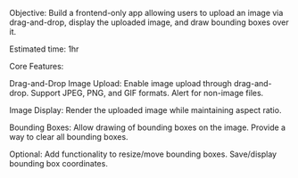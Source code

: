 Objective: Build a frontend-only app allowing users to upload an image via drag-and-drop, display the uploaded image, and draw bounding boxes over it.

Estimated time: 1hr

Core Features:

Drag-and-Drop Image Upload:
Enable image upload through drag-and-drop.
Support JPEG, PNG, and GIF formats.
Alert for non-image files.

Image Display:
Render the uploaded image while maintaining aspect ratio.

Bounding Boxes:
Allow drawing of bounding boxes on the image.
Provide a way to clear all bounding boxes.

Optional:
Add functionality to resize/move bounding boxes.
Save/display bounding box coordinates.
